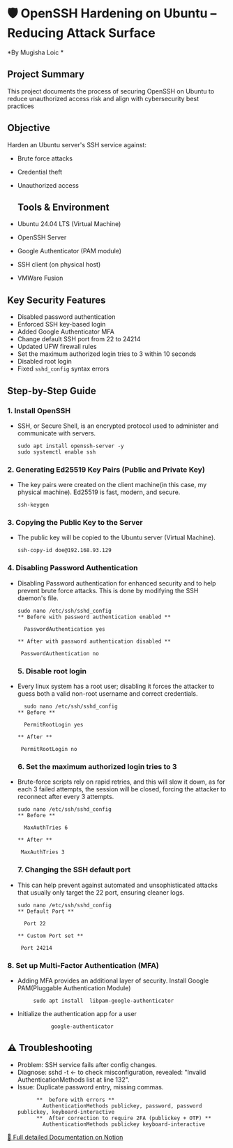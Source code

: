 # 🛡️ OpenSSH Hardening on Ubuntu – Reducing Attack Surface  
*By Mugisha Loic *

## Project Summary
This project documents the process of securing OpenSSH on Ubuntu to reduce unauthorized access risk and align with cybersecurity best practices

## Objective  
Harden an Ubuntu server's SSH service against:  
- Brute force attacks  
- Credential theft  
- Unauthorized access

  ## Tools & Environment

- Ubuntu 24.04 LTS (Virtual Machine)
- OpenSSH Server
- Google Authenticator (PAM module)
- SSH client (on physical host)
- VMWare Fusion

##  Key Security Features  
- Disabled password authentication  
- Enforced SSH key-based login  
- Added Google Authenticator MFA
- Change default SSH port from 22 to 24214
- Updated UFW firewall rules
- Set the maximum authorized login tries to 3 within 10 seconds
- Disabled root login
- Fixed `sshd_config` syntax errors  

## Step-by-Step Guide  

### 1. Install OpenSSH  
- SSH, or Secure Shell, is an encrypted protocol used to administer and communicate with servers.
    
    ```
    sudo apt install openssh-server -y
    sudo systemctl enable ssh
    
    ```
    
### 2. Generating Ed25519 Key Pairs (Public and Private Key)  
- The key pairs were created on the client machine(in this case, my physical machine). Ed25519 is fast, modern, and secure.
  
    ```
    ssh-keygen
    ```
    
### 3. Copying the Public Key to the Server 
- The public key will be copied to the Ubuntu server (Virtual Machine).
    
    ```
    ssh-copy-id doe@192.168.93.129
    ```
### 4. Disabling Password Authentication
- Disabling Password authentication for enhanced security and to help prevent brute force attacks. This is done by modifying the SSH daemon's file.
    
    ```
  sudo nano /etc/ssh/sshd_config
    ** Before with password authentication enabled **
    
      PasswordAuthentication yes
    
    ** After with password authentication disabled **
    
     PasswordAuthentication no
    ```
    ### 5. Disable root login 
- Every linux system has a root user; disabling it forces the attacker to guess both a valid non-root username and correct credentials.
    
    ```
      sudo nano /etc/ssh/sshd_config
    ** Before **
    
      PermitRootLogin yes
    
    ** After **
    
     PermitRootLogin no
    ```
    ### 6. Set the maximum authorized login tries to 3
- Brute-force scripts rely on rapid retries, and this will slow it down, as for each 3 failed attempts, the session will be closed, forcing the attacker to reconnect after every 3 attempts.
    
    ```
  sudo nano /etc/ssh/sshd_config
    ** Before **
    
      MaxAuthTries 6
    
    ** After **
    
     MaxAuthTries 3
    ```
    ### 7. Changing the SSH default port
- This can help prevent against automated and unsophisticated attacks that usually only target the 22 port, ensuring cleaner logs.
    
    ```
  sudo nano /etc/ssh/sshd_config
    ** Default Port **
    
      Port 22
    
    ** Custom Port set **
    
     Port 24214
    ```
### 8. Set up Multi-Factor Authentication (MFA)
- Adding MFA provides an additional layer of security.
        Install Google PAM(Pluggable Authentication Module)
        
   ```
        sudo apt install  libpam-google-authenticator
   ```
- Initialize the authentication app for a user
        
```
              google-authenticator

  ```
## ⚠️ Troubleshooting  
- Problem: SSH service fails after config changes.
- Diagnose: sshd -t <- to check  misconfiguration, revealed: "Invalid AuthenticationMethods list at line 132".
- Issue: Duplicate password entry, missing commas.
    ```
          **  before with errors **
            AuthenticationMethods publickey, password, password publickey, keyboard-interactive
          **  After correction to require 2FA (publickey + OTP) **
            AuthenticationMethods publickey keyboard-interactive
[📖 Full detailed Documentation on Notion](https://1xVBQ0.short.gy/Server-Hardening)  
